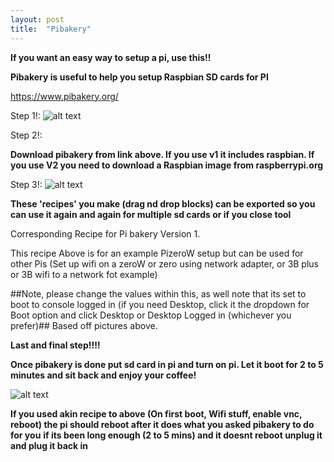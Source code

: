 ```yaml
---
layout: post
title:  "Pibakery"
---
```


**If you want an easy way to setup a pi, use this!!**

**Pibakery is useful to help you setup Raspbian SD cards for PI**

https://www.pibakery.org/


Step 1!: 
![alt text][DeleteVolumes]

[DeleteVolumes]: https://cdn.discordapp.com/attachments/208628299012898816/580754452399652897/unknown.png
Step  2!:

**Download pibakery from  link above. If you use v1 it includes  raspbian. If you use V2 you need to download a Raspbian image  from raspberrypi.org**

Step 3!: 
![alt text][Exampleusagepizero]

[Exampleusagepizero]: https://cdn.discordapp.com/attachments/358116916012908544/533977944331124737/Screen_Shot_2019-01-13_at_3.58.37_AM.png

**These 'recipes' you make (drag nd drop blocks) can be exported so you can use it again and again for multiple sd cards or if you close tool**

Corresponding Recipe for Pi bakery Version 1. 

This recipe Above is for an example PizeroW setup but can be used for other Pis (Set up wifi on a zeroW or zero using network adapter, or 3B plus or 3B wifi to a network fot example) 

##Note, please change the values within this, as well note that its set to boot to console logged in (if you need Desktop, click it the dropdown for Boot option and click Desktop or Desktop Logged in (whichever you prefer)## Based off pictures above.

**Last and final step!!!!**

**Once pibakery is done put sd card in pi and turn on pi.
Let it boot for 2 to 5 minutes and sit back  and enjoy your coffee!**

![alt text][Feelsgoodman]

[Feelsgoodman]: https://www.pngkey.com/png/full/154-1546056_213kib-1600x1564-feels-good-feels-good-meme-png.png

**If you used akin recipe to above (On first boot, Wifi stuff, enable vnc, reboot) the pi should reboot  after it does  what you  asked pibakery to do for you**
**if its been long enough  (2 to 5 mins) and it doesnt reboot unplug it and plug it back in**

